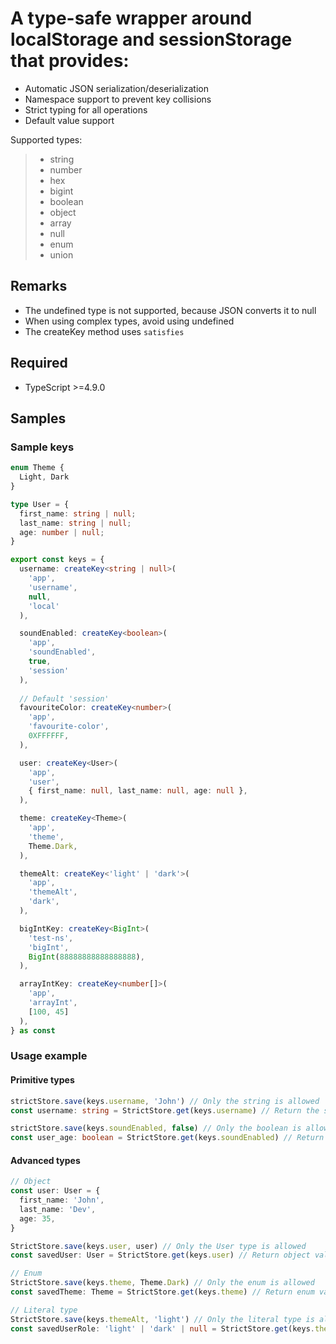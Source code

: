 # A type-safe wrapper around localStorage and sessionStorage that provides:
 - Automatic JSON serialization/deserialization
 - Namespace support to prevent key collisions
 - Strict typing for all operations
 - Default value support

Supported types:
> - string 
> - number
> - hex
> - bigint 
> - boolean
> - object 
> - array
> - null
> - enum
> - union

## Remarks
- The undefined type is not supported, because JSON converts it to null
- When using complex types, avoid using undefined
- The createKey method uses `satisfies`

## Required
- TypeScript >=4.9.0

## Samples

### Sample keys

```typescript
enum Theme {
  Light, Dark
}

type User = {
  first_name: string | null;
  last_name: string | null;
  age: number | null;
}

export const keys = {
  username: createKey<string | null>(
    'app',
    'username',
    null,
    'local'
  ),

  soundEnabled: createKey<boolean>(
    'app',
    'soundEnabled',
    true,
    'session'
  ),
  
  // Default 'session'
  favouriteColor: createKey<number>(
    'app',
    'favourite-color',
    0XFFFFFF,
  ),

  user: createKey<User>(
    'app',
    'user',
    { first_name: null, last_name: null, age: null },
  ),

  theme: createKey<Theme>(
    'app',
    'theme',
    Theme.Dark,
  ),

  themeAlt: createKey<'light' | 'dark'>(
    'app',
    'themeAlt',
    'dark',
  ),

  bigIntKey: createKey<BigInt>(
    'test-ns',
    'bigInt',
    BigInt(88888888888888888),
  ),

  arrayIntKey: createKey<number[]>(
    'app',
    'arrayInt',
    [100, 45]
  ),
} as const
```

### Usage example

#### Primitive types
```typescript
strictStore.save(keys.username, 'John') // Only the string is allowed
const username: string = StrictStore.get(keys.username) // Return the string type

strictStore.save(keys.soundEnabled, false) // Only the boolean is allowed
const user_age: boolean = StrictStore.get(keys.soundEnabled) // Return the boolean type
```

#### Advanced types
```typescript
// Object
const user: User = {
  first_name: 'John',
  last_name: 'Dev',
  age: 35,
}

StrictStore.save(keys.user, user) // Only the User type is allowed
const savedUser: User = StrictStore.get(keys.user) // Return object value

// Enum
StrictStore.save(keys.theme, Theme.Dark) // Only the enum is allowed
const savedTheme: Theme = StrictStore.get(keys.theme) // Return enum value

// Literal type
StrictStore.save(keys.themeAlt, 'light') // Only the literal type is allowed ('light' | 'dark' | null)
const savedUserRole: 'light' | 'dark' | null = StrictStore.get(keys.themeAlt) // Return literal value
```
